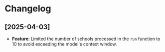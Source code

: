 # Changelog

## [2025-04-03]
- **Feature**: Limited the number of schools processed in the `run` function to 10 to avoid exceeding the model's context window.

